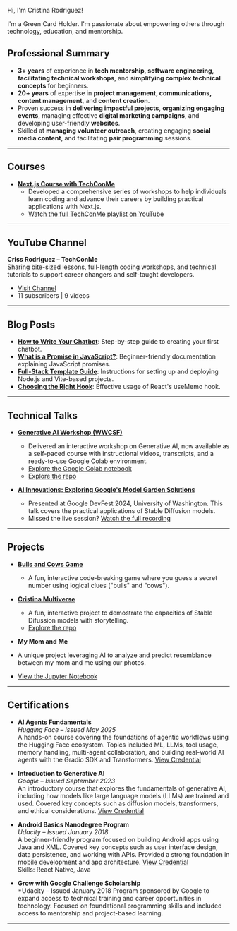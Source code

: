 Hi, I'm Cristina Rodriguez!

I'm a Green Card Holder. I'm passionate about empowering others through technology, education, and mentorship.

## Professional Summary
- **3+ years** of experience in **tech mentorship, software engineering, facilitating technical workshops**, and **simplifying complex technical concepts** for beginners.
- **20+ years** of expertise in **project management, communications, content management**, and **content creation**.
- Proven success in **delivering impactful projects**, **organizing engaging events**, managing effective **digital marketing campaigns**, and developing user-friendly **websites**.
- Skilled at **managing volunteer outreach**, creating engaging **social media content**, and facilitating **pair programming** sessions.

---

## Courses
- **[Next.js Course with TechConMe](https://github.com/Yosolita1978/Conference-Landing)**
  - Developed a comprehensive series of workshops to help individuals learn coding and advance their careers by building practical applications with Next.js.
  - [Watch the full TechConMe playlist on YouTube](https://www.youtube.com/playlist?list=PLH72tRyNBul4xwHGPuduuoUuQ1b2qz1Bc)

---
## YouTube Channel  
**Criss Rodriguez – TechConMe**  
Sharing bite-sized lessons, full-length coding workshops, and technical tutorials to support career changers and self-taught developers.  

- [Visit Channel](https://www.youtube.com/channel/UC9kuIlDE7koknPqu8Cfkh_Q)  
- 11 subscribers | 9 videos
---

## Blog Posts
- [**How to Write Your Chatbot**](https://www.linkedin.com/pulse/how-i-built-my-first-chatbot-facebook-messenger-you-can-rodr%25C3%25ADguez/?trackingId=h20iWybYQZC34fQhADon2Q%3D%3D): Step-by-step guide to creating your first chatbot.
- [**What is a Promise in JavaScript?**](https://github.com/Techtonica/curriculum/blob/main/javascript/javascript-9-async.md): Beginner-friendly documentation explaining JavaScript promises.
- [**Full-Stack Template Guide**](https://github.com/Techtonica/curriculum/blob/main/projects/2023TemplateWithVite/README.md): Instructions for setting up and deploying Node.js and Vite-based projects.
- [**Choosing the Right Hook**](https://www.moonhighway.com/articles/useMemo/): Effective usage of React's useMemo hook.

---

##  Technical Talks
- **[Generative AI Workshop (WWCSF)](https://www.youtube.com/watch?v=szc4FA7nyBo)**
  - Delivered an interactive workshop on Generative AI, now available as a self-paced course with instructional videos, transcripts, and a ready-to-use Google Colab environment.
  - [Explore the Google Colab notebook](https://colab.research.google.com/github/Yosolita1978/AiWorkshop/blob/main/GenerativeAI_Workshop.ipynb)
  - [Explore the repo](https://github.com/Yosolita1978/AiWorkshop)

- **[AI Innovations: Exploring Google's Model Garden Solutions](https://github.com/Yosolita1978/AiWorkshop)**
  - Presented at Google DevFest 2024, University of Washington. This talk covers the practical applications of Stable Diffusion models.
  - Missed the live session? [Watch the full recording](https://www.youtube.com/watch?v=vWIYYvaJwYU)

---

## Projects
- [**Bulls and Cows Game**](https://bulls.yosola.co)
  - A fun, interactive code-breaking game where you guess a secret number using logical clues ("bulls" and "cows").

- [**Cristina Multiverse**](https://multiverse.yosola.co/)
  - A fun, interactive project to demostrate the capacities of Stable Difussion models with storytelling.
  - [Explore the repo](https://github.com/Yosolita1978/Cristina-Multiverse)


-  **My Mom and Me**
  - A unique project leveraging AI to analyze and predict resemblance between my mom and me using our photos.
  - [View the Jupyter Notebook](https://github.com/Yosolita1978/MyMomAndMe)

---

 
## Certifications

- **AI Agents Fundamentals**  
  *Hugging Face – Issued May 2025*  
  A hands-on course covering the foundations of agentic workflows using the Hugging Face ecosystem. Topics included ML, LLMs, tool usage, memory handling, multi-agent collaboration, and building real-world AI agents with the Gradio SDK and Transformers.
  [View Credential](https://huggingface.co/)  
 

- **Introduction to Generative AI**  
  *Google – Issued September 2023*  
  An introductory course that explores the fundamentals of generative AI, including how models like large language models (LLMs) are trained and used. Covered key concepts such as diffusion models, transformers, and ethical considerations.
  [View Credential](https://www.cloudskillsboost.google/)  
  

- **Android Basics Nanodegree Program**  
  *Udacity – Issued January 2018*  
  A beginner-friendly program focused on building Android apps using Java and XML. Covered key concepts such as user interface design, data persistence, and working with APIs. Provided a strong foundation in mobile development and app architecture.
  [View Credential](https://www.udacity.com/)  
  Skills: React Native, Java

- **Grow with Google Challenge Scholarship**  
  *Udacity – Issued January 2018 
  Program sponsored by Google to expand access to technical training and career opportunities in technology. Focused on foundational programming skills and included access to mentorship and project-based learning.
  

---